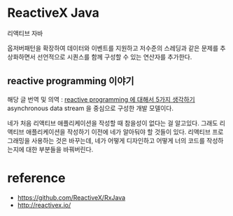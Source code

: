 # ReactiveX Java
리액티브 자바

옵저버패턴을 확장하여 데이터와 이벤트를 지원하고 저수준의 스레딩과 같은 문제를 추상화하면서 선언적으로 시퀀스를 함께 구성할 수 있는 연산자를 추가한다.
 
## reactive programming 이야기 
해당 글 번역 및 의역 : [reactive programming 에 대해서 5가지 생각하기](https://developers.redhat.com/blog/2017/06/30/5-things-to-know-about-reactive-programming/)
asynchronous data stream 을 중심으로 구성한 개발 모델이다.

네가 처음 리액티브 애플리케이션을 작성할 때 참을성이 없다는 걸 알고있다. 
그래도 리액티브 애플리케이션을 작성하기 이전에 네가 알아둬야 할 것들이 있다. 
리액티브 프로그래밍을 사용하는 것은 바꾸는데, 네가 어떻게 디자인하고 어떻게 너의 코드를 작성하는지에 대한 부분들을 바꿔버린다.



# reference
* https://github.com/ReactiveX/RxJava
* http://reactivex.io/
